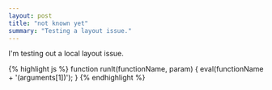 ```yaml
---
layout: post
title: "not known yet"
summary: "Testing a layout issue."
---
```


I'm testing out a local layout issue.

{% highlight js %}
function runIt(functionName, param) {
  eval(functionName + '(arguments[1])');
}
{% endhighlight %}